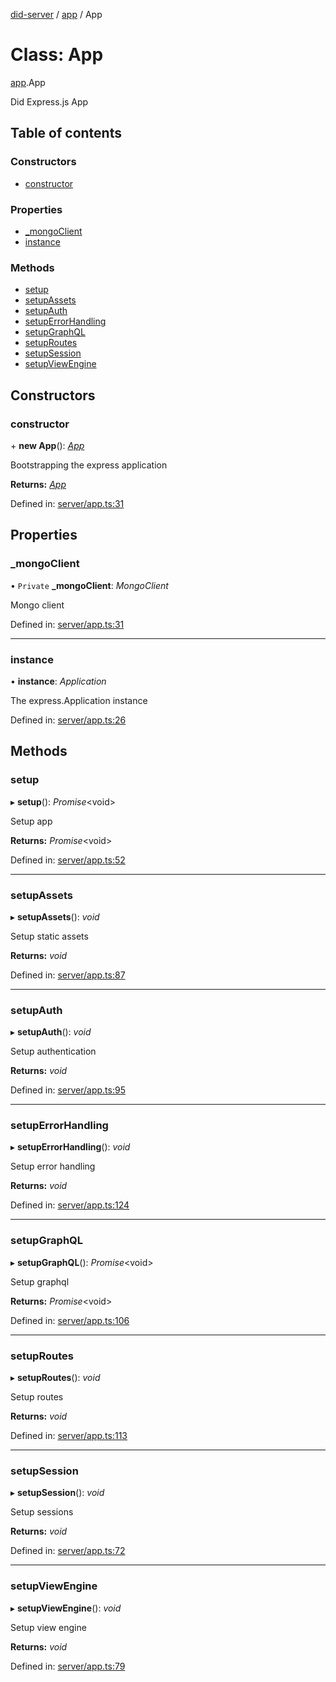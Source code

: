 [did-server](../README.md) / [app](../modules/app.md) / App

# Class: App

[app](../modules/app.md).App

Did Express.js App

## Table of contents

### Constructors

- [constructor](app.app-1.md#constructor)

### Properties

- [\_mongoClient](app.app-1.md#_mongoclient)
- [instance](app.app-1.md#instance)

### Methods

- [setup](app.app-1.md#setup)
- [setupAssets](app.app-1.md#setupassets)
- [setupAuth](app.app-1.md#setupauth)
- [setupErrorHandling](app.app-1.md#setuperrorhandling)
- [setupGraphQL](app.app-1.md#setupgraphql)
- [setupRoutes](app.app-1.md#setuproutes)
- [setupSession](app.app-1.md#setupsession)
- [setupViewEngine](app.app-1.md#setupviewengine)

## Constructors

### constructor

\+ **new App**(): [*App*](app.app-1.md)

Bootstrapping the express application

**Returns:** [*App*](app.app-1.md)

Defined in: [server/app.ts:31](https://github.com/Puzzlepart/did/blob/aeb1fcc9/server/app.ts#L31)

## Properties

### \_mongoClient

• `Private` **\_mongoClient**: *MongoClient*

Mongo client

Defined in: [server/app.ts:31](https://github.com/Puzzlepart/did/blob/aeb1fcc9/server/app.ts#L31)

___

### instance

• **instance**: *Application*

The express.Application instance

Defined in: [server/app.ts:26](https://github.com/Puzzlepart/did/blob/aeb1fcc9/server/app.ts#L26)

## Methods

### setup

▸ **setup**(): *Promise*<void\>

Setup app

**Returns:** *Promise*<void\>

Defined in: [server/app.ts:52](https://github.com/Puzzlepart/did/blob/aeb1fcc9/server/app.ts#L52)

___

### setupAssets

▸ **setupAssets**(): *void*

Setup static assets

**Returns:** *void*

Defined in: [server/app.ts:87](https://github.com/Puzzlepart/did/blob/aeb1fcc9/server/app.ts#L87)

___

### setupAuth

▸ **setupAuth**(): *void*

Setup authentication

**Returns:** *void*

Defined in: [server/app.ts:95](https://github.com/Puzzlepart/did/blob/aeb1fcc9/server/app.ts#L95)

___

### setupErrorHandling

▸ **setupErrorHandling**(): *void*

Setup error handling

**Returns:** *void*

Defined in: [server/app.ts:124](https://github.com/Puzzlepart/did/blob/aeb1fcc9/server/app.ts#L124)

___

### setupGraphQL

▸ **setupGraphQL**(): *Promise*<void\>

Setup graphql

**Returns:** *Promise*<void\>

Defined in: [server/app.ts:106](https://github.com/Puzzlepart/did/blob/aeb1fcc9/server/app.ts#L106)

___

### setupRoutes

▸ **setupRoutes**(): *void*

Setup routes

**Returns:** *void*

Defined in: [server/app.ts:113](https://github.com/Puzzlepart/did/blob/aeb1fcc9/server/app.ts#L113)

___

### setupSession

▸ **setupSession**(): *void*

Setup sessions

**Returns:** *void*

Defined in: [server/app.ts:72](https://github.com/Puzzlepart/did/blob/aeb1fcc9/server/app.ts#L72)

___

### setupViewEngine

▸ **setupViewEngine**(): *void*

Setup view engine

**Returns:** *void*

Defined in: [server/app.ts:79](https://github.com/Puzzlepart/did/blob/aeb1fcc9/server/app.ts#L79)
